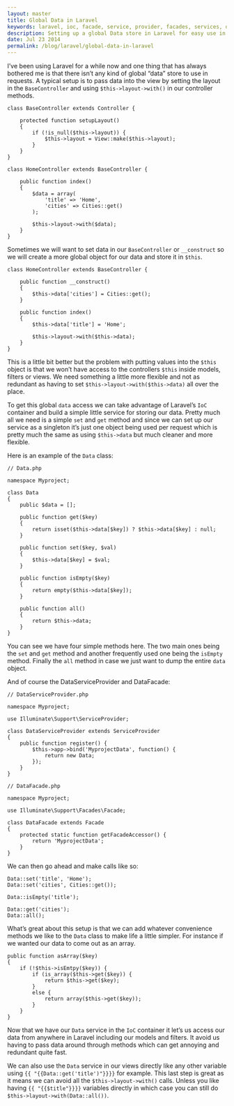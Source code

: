 ```yaml
---
layout: master
title: Global Data in Laravel
keywords: laravel, ioc, facade, service, provider, facades, services, data
description: Setting up a global Data store in Laravel for easy use in Controllers, Models and Views.
date: Jul 23 2014
permalink: /blog/laravel/global-data-in-laravel
---
```


I’ve been using Laravel for a while now and one thing that has always bothered me is that there isn’t any kind of global “data” store to use in requests. A typical setup is to pass data into the view by setting the layout in the `BaseController` and using `$this->layout->with()` in our controller methods.

~~~
class BaseController extends Controller {

    protected function setupLayout()
    {
        if (!is_null($this->layout)) {
            $this->layout = View::make($this->layout);
        }
    }
}

class HomeController extends BaseController {

    public function index()
    {
        $data = array(
            'title' => 'Home',
            'cities' => Cities::get()
        );

        $this->layout->with($data);
    }
}
~~~

Sometimes we will want to set data in our `BaseController` or `__construct` so we will create a more global object for our data and store it in `$this`.

~~~
class HomeController extends BaseController {

    public function __construct()
    {
        $this->data['cities'] = Cities::get();
    }

    public function index()
    {
        $this->data['title'] = 'Home';

        $this->layout->with($this->data);
    }
}
~~~

This is a little bit better but the problem with putting values into the `$this` object is that we won’t have access to the controllers `$this` inside models, filters or views. We need something a little more flexible and not as redundant as having to set `$this->layout->with($this->data)` all over the place.

To get this global `data` access we can take advantage of Laravel’s `IoC` container and build a simple little service for storing our data. Pretty much all we need is a simple `set` and `get` method and since we can set up our service as a singleton it’s just one object being used per request which is pretty much the same as using `$this->data` but much cleaner and more flexible.

Here is an example of the `Data` class:

~~~
// Data.php

namespace Myproject;

class Data
{
    public $data = [];

    public function get($key)
    {
        return isset($this->data[$key]) ? $this->data[$key] : null;
    }

    public function set($key, $val)
    {
        $this->data[$key] = $val;
    }

    public function isEmpty($key)
    {
        return empty($this->data[$key]);
    }
    
    public function all()
    {
        return $this->data;
    }
}
~~~

You can see we have four simple methods here. The two main ones being the `set` and `get` method and another frequently used one being the `isEmpty` method. Finally the `all` method in case we just want to dump the entire `data` object.

And of course the DataServiceProvider and DataFacade:

~~~
// DataServiceProvider.php

namespace Myproject;

use Illuminate\Support\ServiceProvider;

class DataServiceProvider extends ServiceProvider
{
    public function register() {
        $this->app->bind('MyprojectData', function() {
            return new Data;
        });
    }
}

// DataFacade.php

namespace Myproject;

use Illuminate\Support\Facades\Facade;

class DataFacade extends Facade
{
    protected static function getFacadeAccessor() { 
        return 'MyprojectData';
    }
}
~~~

We can then go ahead and make calls like so:

~~~
Data::set('title', 'Home');
Data::set('cities', Cities::get());

Data::isEmpty('title');

Data::get('cities');
Data::all();
~~~

What’s great about this setup is that we can add whatever convenience methods we like to the `Data` class to make life a little simpler. For instance if we wanted our data to come out as an array.

~~~
public function asArray($key)
{
    if (!$this->isEmtpy($key)) {
        if (is_array($this->get($key)) {
            return $this->get($key);
        }
        else {
            return array($this->get($key));
        }
    }
}
~~~

Now that we have our `Data` service in the `IoC` container it let’s us access our data from anywhere in Laravel including our models and filters. It avoid us having to pass data around through methods which can get annoying and redundant quite fast.

We can also use the `Data` service in our views directly like any other variable using `{{ "{{Data::get('title')"}}}}` for example. This last step is great as it means we can avoid all the `$this->layout->with()` calls. Unless you like having `{{ "{{$title"}}}}` variables directly in which case you can still do `$this->layout->with(Data::all())`.